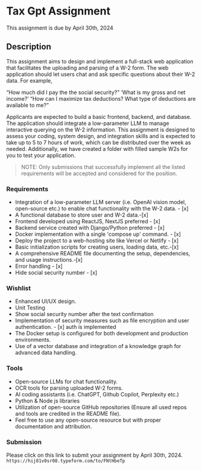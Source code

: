 # Tax Gpt Assignment

This assignment is due by April 30th, 2024

## Description

This assignment aims to design and implement a full-stack web application that facilitates the uploading and parsing of a W-2 form.
The web application should let users chat and ask specific questions about their W-2 data.
For example,

“How much did I pay the the social security?”
‘What is my gross and net income?’
“How can I maximize tax deductions? What type of deductions are available to me?”

Applicants are expected to build a basic frontend, backend, and database.
The application should integrate a low-parameter LLM to manage interactive querying on the W-2 information.
This assignment is designed to assess your coding, system design, and integration skills and is expected to take up to 5 to 7 hours of work,
which can be distributed over the week as needed.
Additionally, we have created a folder with filled sample W2s for you to test your application.

> NOTE: Only submissions that successfully implement all the listed requirements will be accepted and considered for the position.

### Requirements

- Integration of a low-parameter LLM server (i.e. OpenAI vision model, open-source etc.) to enable chat functionality with the W-2 data. - [x]
- A functional database to store user and W-2 data.-[x]
- Frontend developed using ReactJS, NextJS preferred - [x]
- Backend service created with Django/Python preferred - [x]
- Docker implementation with a single 'compose up' command. - [x]
- Deploy the project to a web-hosting site like Vercel or Netlify - [x]
- Basic initialization scripts for creating users, loading data, etc.-[x]
- A comprehensive README file documenting the setup, dependencies, and usage instructions.-[x]
- Error handling - [x]
- Hide social security number - [x]

### Wishlist

- Enhanced UI/UX design.
- Unit Testing
- Show social security number after the text confirmation
- Implementation of security measures such as file encryption and user authentication. - [x] auth is implemented
- The Docker setup is configured for both development and production environments.
- Use of a vector database and integration of a knowledge graph for advanced data handling.

### Tools

- Open-source LLMs for chat functionality.
- OCR tools for parsing uploaded W-2 forms.
- AI coding assistants (i.e. ChatGPT, Github Copilot, Perplexity etc.)
- Python & Node js libraries
- Utilization of open-source GitHub repositories (Ensure all used repos and tools are credited in the README file).
- Feel free to use any open-source resource but with proper documentation and attribution.

### Submission

Please click on this link to submit your assignment by April 30th, 2024.
`https://hij81v0sr08.typeform.com/to/FNtHbeTp`

